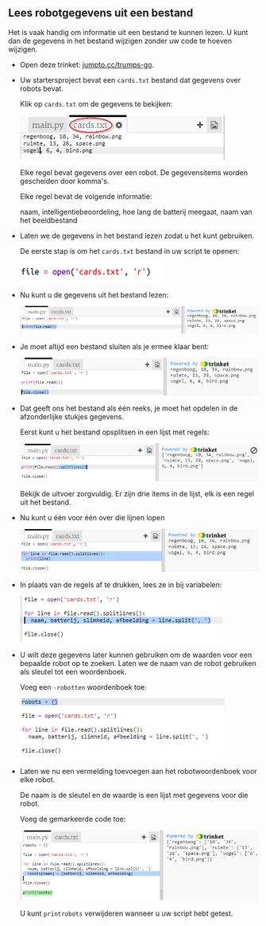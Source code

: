 ## Lees robotgegevens uit een bestand

Het is vaak handig om informatie uit een bestand te kunnen lezen. U kunt dan de gegevens in het bestand wijzigen zonder uw code te hoeven wijzigen.

+ Open deze trinket: <a href="http://jumpto.cc/trumps-go" target="_blank">jumpto.cc/trumps-go</a>.

+ Uw startersproject bevat een `cards.txt` bestand dat gegevens over robots bevat.
    
    Klik op `cards.txt` om de gegevens te bekijken:
    
    ![screenshot](images/robotrumps-cards.png)
    
    Elke regel bevat gegevens over een robot. De gegevensitems worden gescheiden door komma's.
    
    Elke regel bevat de volgende informatie:
    
    naam, intelligentiebeoordeling, hoe lang de batterij meegaat, naam van het beeldbestand

+ Laten we de gegevens in het bestand lezen zodat u het kunt gebruiken.
    
    De eerste stap is om het `cards.txt` bestand in uw script te openen:
    
    ![screenshot](images/robotrumps-open.png)

+ Nu kunt u de gegevens uit het bestand lezen:
    
    ![screenshot](images/robotrumps-read.png)

+ Je moet altijd een bestand sluiten als je ermee klaar bent:
    
    ![screenshot](images/robotrumps-close.png)

+ Dat geeft ons het bestand als één reeks, je moet het opdelen in de afzonderlijke stukjes gegevens.
    
    Eerst kunt u het bestand opsplitsen in een lijst met regels:
    
    ![screenshot](images/robotrumps-lines.png)
    
    Bekijk de uitvoer zorgvuldig. Er zijn drie items in de lijst, elk is een regel uit het bestand.

+ Nu kunt u één voor één over die lijnen lopen
    
    ![screenshot](images/robotrumps-loop.png)

+ In plaats van de regels af te drukken, lees ze in bij variabelen:
    
    ![screenshot](images/robotrumps-variables.png)

+ U wilt deze gegevens later kunnen gebruiken om de waarden voor een bepaalde robot op te zoeken. Laten we de naam van de robot gebruiken als sleutel tot een woordenboek.
    
    Voeg een `-robotten` woordenboek toe:
    
    ![screenshot](images/robotrumps-dict.png)

+ Laten we nu een vermelding toevoegen aan het robotwoordenboek voor elke robot.
    
    De naam is de sleutel en de waarde is een lijst met gegevens voor die robot.
    
    Voeg de gemarkeerde code toe:
    
    ![screenshot](images/robotrumps-data.png)
    
    U kunt `printrobots` verwijderen wanneer u uw script hebt getest.